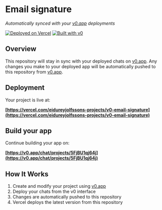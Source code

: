 # Email signature

*Automatically synced with your [v0.app](https://v0.app) deployments*

[![Deployed on Vercel](https://img.shields.io/badge/Deployed%20on-Vercel-black?style=for-the-badge&logo=vercel)](https://vercel.com/eidureyjolfssons-projects/v0-email-signature)
[![Built with v0](https://img.shields.io/badge/Built%20with-v0.app-black?style=for-the-badge)](https://v0.app/chat/projects/5FjBU1qj64j)

## Overview

This repository will stay in sync with your deployed chats on [v0.app](https://v0.app).
Any changes you make to your deployed app will be automatically pushed to this repository from [v0.app](https://v0.app).

## Deployment

Your project is live at:

**[https://vercel.com/eidureyjolfssons-projects/v0-email-signature](https://vercel.com/eidureyjolfssons-projects/v0-email-signature)**

## Build your app

Continue building your app on:

**[https://v0.app/chat/projects/5FjBU1qj64j](https://v0.app/chat/projects/5FjBU1qj64j)**

## How It Works

1. Create and modify your project using [v0.app](https://v0.app)
2. Deploy your chats from the v0 interface
3. Changes are automatically pushed to this repository
4. Vercel deploys the latest version from this repository